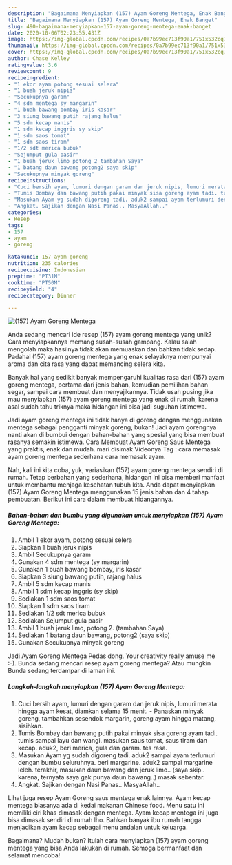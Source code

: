```yaml
---
description: "Bagaimana Menyiapkan (157) Ayam Goreng Mentega, Enak Banget"
title: "Bagaimana Menyiapkan (157) Ayam Goreng Mentega, Enak Banget"
slug: 490-bagaimana-menyiapkan-157-ayam-goreng-mentega-enak-banget
date: 2020-10-06T02:23:55.431Z
image: https://img-global.cpcdn.com/recipes/0a7b99ec713f90a1/751x532cq70/157-ayam-goreng-mentega-foto-resep-utama.jpg
thumbnail: https://img-global.cpcdn.com/recipes/0a7b99ec713f90a1/751x532cq70/157-ayam-goreng-mentega-foto-resep-utama.jpg
cover: https://img-global.cpcdn.com/recipes/0a7b99ec713f90a1/751x532cq70/157-ayam-goreng-mentega-foto-resep-utama.jpg
author: Chase Kelley
ratingvalue: 3.6
reviewcount: 9
recipeingredient:
- "1 ekor ayam potong sesuai selera"
- "1 buah jeruk nipis"
- "Secukupnya garam"
- "4 sdm mentega sy margarin"
- "1 buah bawang bombay iris kasar"
- "3 siung bawang putih rajang halus"
- "5 sdm kecap manis"
- "1 sdm kecap inggris sy skip"
- "1 sdm saos tomat"
- "1 sdm saos tiram"
- "1/2 sdt merica bubuk"
- "Sejumput gula pasir"
- "1 buah jeruk limo potong 2 tambahan Saya"
- "1 batang daun bawang potong2 saya skip"
- "Secukupnya minyak goreng"
recipeinstructions:
- "Cuci bersih ayam, lumuri dengan garam dan jeruk nipis, lumuri merata hingga ayam kesat, diamkan selama 15 menit. Panaskan minyak goreng, tambahkan sesendok margarin, goreng ayam hingga matang, sisihkan."
- "Tumis Bombay dan bawang putih pakai minyak sisa goreng ayam tadi. tumis sampai layu dan wangi. masukan saus tomat, saus tiram dan kecap. aduk2, beri merica, gula dan garam. tes rasa."
- "Masukan Ayam yg sudah digoreng tadi. aduk2 sampai ayam terlumuri dengan bumbu seluruhnya. beri margarine. aduk2 sampai margarine leleh. terakhir, masukan daun bawang dan jeruk limo.. (saya skip.. karena, ternyata saya gak punya daun bawang..) masak sebentar."
- "Angkat. Sajikan dengan Nasi Panas.. MasyaAllah.."
categories:
- Resep
tags:
- 157
- ayam
- goreng

katakunci: 157 ayam goreng 
nutrition: 235 calories
recipecuisine: Indonesian
preptime: "PT31M"
cooktime: "PT50M"
recipeyield: "4"
recipecategory: Dinner

---
```



![(157) Ayam Goreng Mentega](https://img-global.cpcdn.com/recipes/0a7b99ec713f90a1/751x532cq70/157-ayam-goreng-mentega-foto-resep-utama.jpg)

Anda sedang mencari ide resep (157) ayam goreng mentega yang unik? Cara menyiapkannya memang susah-susah gampang. Kalau salah mengolah maka hasilnya tidak akan memuaskan dan bahkan tidak sedap. Padahal (157) ayam goreng mentega yang enak selayaknya mempunyai aroma dan cita rasa yang dapat memancing selera kita.

Banyak hal yang sedikit banyak mempengaruhi kualitas rasa dari (157) ayam goreng mentega, pertama dari jenis bahan, kemudian pemilihan bahan segar, sampai cara membuat dan menyajikannya. Tidak usah pusing jika mau menyiapkan (157) ayam goreng mentega yang enak di rumah, karena asal sudah tahu triknya maka hidangan ini bisa jadi suguhan istimewa.

Jadi ayam goreng mentega ini tidak hanya di goreng dengan menggunakan mentega sebagai pengganti minyak goreng, bukan! Jadi ayam gorengnya nanti akan di bumbui dengan bahan-bahan yang spesial yang bisa membuat rasanya semakin istimewa. Cara Membuat Ayam Goreng Saus Mentega yang praktis, enak dan mudah. mari disimak Videonya Tag : cara memasak ayam goreng mentega sederhana cara memasak ayam.


Nah, kali ini kita coba, yuk, variasikan (157) ayam goreng mentega sendiri di rumah. Tetap berbahan yang sederhana, hidangan ini bisa memberi manfaat untuk membantu menjaga kesehatan tubuh kita. Anda dapat menyiapkan (157) Ayam Goreng Mentega menggunakan 15 jenis bahan dan 4 tahap pembuatan. Berikut ini cara dalam membuat hidangannya.

<!--inarticleads1-->

##### Bahan-bahan dan bumbu yang digunakan untuk menyiapkan (157) Ayam Goreng Mentega:

1. Ambil 1 ekor ayam, potong sesuai selera
1. Siapkan 1 buah jeruk nipis
1. Ambil Secukupnya garam
1. Gunakan 4 sdm mentega (sy margarin)
1. Gunakan 1 buah bawang bombay, iris kasar
1. Siapkan 3 siung bawang putih, rajang halus
1. Ambil 5 sdm kecap manis
1. Ambil 1 sdm kecap inggris (sy skip)
1. Sediakan 1 sdm saos tomat
1. Siapkan 1 sdm saos tiram
1. Sediakan 1/2 sdt merica bubuk
1. Sediakan Sejumput gula pasir
1. Ambil 1 buah jeruk limo, potong 2. (tambahan Saya)
1. Sediakan 1 batang daun bawang, potong2 (saya skip)
1. Gunakan Secukupnya minyak goreng


Jadi Ayam Goreng Mentega Pedas dong. Your creativity really amuse me :-). Bunda sedang mencari resep ayam goreng mentega? Atau mungkin Bunda sedang terdampar di laman ini. 

<!--inarticleads2-->

##### Langkah-langkah menyiapkan (157) Ayam Goreng Mentega:

1. Cuci bersih ayam, lumuri dengan garam dan jeruk nipis, lumuri merata hingga ayam kesat, diamkan selama 15 menit. - Panaskan minyak goreng, tambahkan sesendok margarin, goreng ayam hingga matang, sisihkan.
1. Tumis Bombay dan bawang putih pakai minyak sisa goreng ayam tadi. tumis sampai layu dan wangi. masukan saus tomat, saus tiram dan kecap. aduk2, beri merica, gula dan garam. tes rasa.
1. Masukan Ayam yg sudah digoreng tadi. aduk2 sampai ayam terlumuri dengan bumbu seluruhnya. beri margarine. aduk2 sampai margarine leleh. terakhir, masukan daun bawang dan jeruk limo.. (saya skip.. karena, ternyata saya gak punya daun bawang..) masak sebentar.
1. Angkat. Sajikan dengan Nasi Panas.. MasyaAllah..


Lihat juga resep Ayam Goreng saus mentega enak lainnya. Ayam kecap mentega biasanya ada di kedai makanan Chinese food. Menu satu ini memiliki ciri khas dimasak dengan mentega. Ayam kecap mentega ini juga bisa dimasak sendiri di rumah lho. Bahkan banyak ibu rumah tangga menjadikan ayam kecap sebagai menu andalan untuk keluarga. 

Bagaimana? Mudah bukan? Itulah cara menyiapkan (157) ayam goreng mentega yang bisa Anda lakukan di rumah. Semoga bermanfaat dan selamat mencoba!
